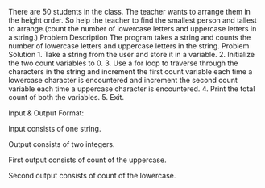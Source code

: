 There are 50 students in the class. The teacher wants to arrange them in the height order. So help the teacher to find the smallest person and tallest to arrange.(count the number of lowercase letters and uppercase letters in a string.) Problem Description The program takes a string and counts the number of lowercase letters and uppercase letters in the string. Problem Solution 1. Take a string from the user and store it in a variable. 2. Initialize the two count variables to 0. 3. Use a for loop to traverse through the characters in the string and increment the first count variable each time a lowercase character is encountered and increment the second count variable each time a uppercase character is encountered. 4. Print the total count of both the variables. 5. Exit.

Input & Output Format:

Input consists of one string.

Output consists of two integers.

First output consists of count of the uppercase.

Second output consists of count of the lowercase.
